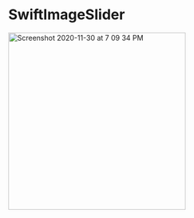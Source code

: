 # SwiftImageSlider

<img width="355" alt="Screenshot 2020-11-30 at 7 09 34 PM" src="https://user-images.githubusercontent.com/16849127/100603408-03d2c400-3340-11eb-9eba-848861f0e12a.png">
